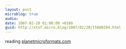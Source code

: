 ```yaml
---
layout: post
microblog: true
audio: 
date: 2007-02-20 01:00:00 +0100
guid: http://xtof.micro.blog/2007/02/20/t5600294.html
---
```

reading [planetmicroformats.com](http://planetmicroformats.com/)
